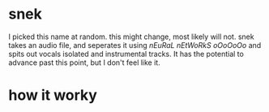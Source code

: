# snek

I picked this name at random. this might change, most likely will not.
snek takes an audio file, and seperates it using *nEuRaL nEtWoRkS oOoOoOo* 
and spits out vocals isolated and instrumental tracks. It has the potential to
advance past this point, but I don't feel like it.

# how it worky

